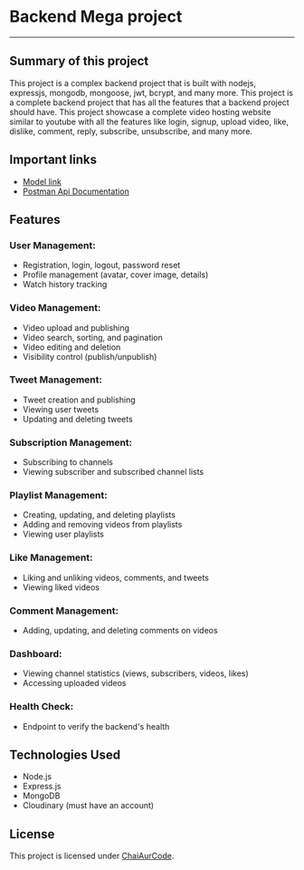 # Backend Mega project

---
## Summary of this project

This project is a complex backend project that is built with nodejs, expressjs, mongodb, mongoose, jwt, bcrypt, and many more. This project is a complete backend project that has all the features that a backend project should have.
This project showcase a complete video hosting website similar to youtube with all the features like login, signup, upload video, like, dislike, comment, reply, subscribe, unsubscribe, and many more.

## Important links

- [Model link](https://app.eraser.io/workspace/YtPqZ1VogxGy1jzIDkzj?origin=share)
- [Postman Api Documentation](https://documenter.getpostman.com/view/34034032/2sA3Bj9Zet)

## Features

### User Management:

- Registration, login, logout, password reset
- Profile management (avatar, cover image, details)
- Watch history tracking

### Video Management:

- Video upload and publishing
- Video search, sorting, and pagination
- Video editing and deletion
- Visibility control (publish/unpublish)

### Tweet Management:

- Tweet creation and publishing
- Viewing user tweets
- Updating and deleting tweets

### Subscription Management:

- Subscribing to channels
- Viewing subscriber and subscribed channel lists

### Playlist Management:

- Creating, updating, and deleting playlists
- Adding and removing videos from playlists
- Viewing user playlists

### Like Management:

- Liking and unliking videos, comments, and tweets
- Viewing liked videos

### Comment Management:

- Adding, updating, and deleting comments on videos

### Dashboard:

- Viewing channel statistics (views, subscribers, videos, likes)
- Accessing uploaded videos

### Health Check:

- Endpoint to verify the backend's health

## Technologies Used

- Node.js 
- Express.js
- MongoDB
- Cloudinary (must have an account)

## License

This project is licensed under [ChaiAurCode](https://www.youtube.com/@chaiaurcode).